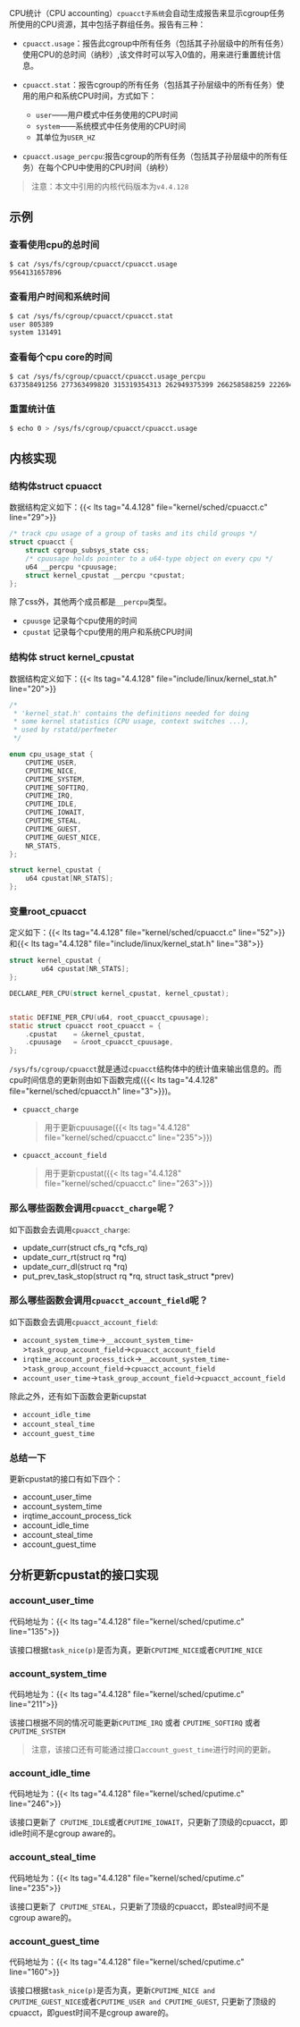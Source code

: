 CPU统计（CPU accounting）`cpuacct子系统`会自动生成报告来显示cgroup任务所使用的CPU资源，其中包括子群组任务。报告有三种：

* `cpuacct.usage`：报告此cgroup中所有任务（包括其子孙层级中的所有任务）使用CPU的总时间（纳秒）,该文件时可以写入0值的，用来进行重置统计信息。
* `cpuacct.stat`：报告cgroup的所有任务（包括其子孙层级中的所有任务）使用的用户和系统CPU时间，方式如下：
  * `user`——用户模式中任务使用的CPU时间
  * `system`——系统模式中任务使用的CPU时间
  * 其单位为`USER_HZ`

* `cpuacct.usage_percpu`:报告cgroup的所有任务（包括其子孙层级中的所有任务）在每个CPU中使用的CPU时间（纳秒）

>  注意：本文中引用的内核代码版本为`v4.4.128`

<!--more-->

## 示例

### 查看使用cpu的总时间

```Bash
$ cat /sys/fs/cgroup/cpuacct/cpuacct.usage
9564131657896
```
### 查看用户时间和系统时间

```bash
$ cat /sys/fs/cgroup/cpuacct/cpuacct.stat 
user 805389
system 131491
```
### 查看每个cpu core的时间

```bash
$ cat /sys/fs/cgroup/cpuacct/cpuacct.usage_percpu 
637358491256 277363499820 315319354313 262949375399 266258588259 222694029292 243511265151 271766486802 296183439108 187266048691 350328567867 202707870444 219737114177 204076133037 208793307513 170673884207 167408270598 170118215735 143558044613 258292673744 273473635687 1910497659425 229618074925 99164716015 42271944626 45446517389 34458890249 45563767142 25218323972 20379223760 20791799486 1315535916629 153794699753 77972099731 38310521396 32196073743 40292640344 59351377303 29113752724 29925834137
```
### 重置统计值

```bash
$ echo 0 > /sys/fs/cgroup/cpuacct/cpuacct.usage
```


## 内核实现

### 结构体struct cpuacct

数据结构定义如下：{{< lts tag="4.4.128" file="kernel/sched/cpuacct.c" line="29">}}

```C
/* track cpu usage of a group of tasks and its child groups */
struct cpuacct {
	struct cgroup_subsys_state css;
	/* cpuusage holds pointer to a u64-type object on every cpu */
	u64 __percpu *cpuusage;
	struct kernel_cpustat __percpu *cpustat;
};
```

除了css外，其他两个成员都是`__percpu`类型。

* `cpuusge` 记录每个cpu使用的时间
* `cpustat` 记录每个cpu使用的用户和系统CPU时间

### 结构体 struct kernel_cpustat


数据结构定义如下：{{< lts tag="4.4.128" file="include/linux/kernel_stat.h" line="20">}}


```C
/*
 * 'kernel_stat.h' contains the definitions needed for doing
 * some kernel statistics (CPU usage, context switches ...),
 * used by rstatd/perfmeter
 */

enum cpu_usage_stat {
	CPUTIME_USER,
	CPUTIME_NICE,
	CPUTIME_SYSTEM,
	CPUTIME_SOFTIRQ,
	CPUTIME_IRQ,
	CPUTIME_IDLE,
	CPUTIME_IOWAIT,
	CPUTIME_STEAL,
	CPUTIME_GUEST,
	CPUTIME_GUEST_NICE,
	NR_STATS,
};

struct kernel_cpustat {
	u64 cpustat[NR_STATS];
};
```

### 变量root_cpuacct

定义如下：{{< lts tag="4.4.128" file="kernel/sched/cpuacct.c" line="52">}} 和{{< lts tag="4.4.128" file="include/linux/kernel_stat.h" line="38">}}

```C
struct kernel_cpustat {                                                                                                           
        u64 cpustat[NR_STATS];
};

DECLARE_PER_CPU(struct kernel_cpustat, kernel_cpustat);


static DEFINE_PER_CPU(u64, root_cpuacct_cpuusage);
static struct cpuacct root_cpuacct = {
	.cpustat	= &kernel_cpustat,
	.cpuusage	= &root_cpuacct_cpuusage,
};
```


`/sys/fs/cgroup/cpuacct`就是通过`cpuacct`结构体中的统计值来输出信息的。而cpu时间信息的更新则由如下函数完成({{< lts tag="4.4.128" file="kernel/sched/cpuacct.h" line="3">}})。

* `cpuacct_charge`

  > 用于更新cpuusage({{< lts tag="4.4.128" file="kernel/sched/cpuacct.c" line="235">}})

* `cpuacct_account_field`

  > 用于更新cpustat({{< lts tag="4.4.128" file="kernel/sched/cpuacct.c" line="263">}})


### 那么哪些函数会调用`cpuacct_charge`呢？

如下函数会去调用`cpuacct_charge`:

* update_curr(struct cfs_rq *cfs_rq)
* update_curr_rt(struct rq *rq)
* update_curr_dl(struct rq *rq)
* put_prev_task_stop(struct rq *rq, struct task_struct *prev)

### 那么哪些函数会调用`cpuacct_account_field`呢？

如下函数会去调用`cpuacct_account_field`:

* `account_system_time`->`__account_system_time`->`task_group_account_field`->`cpuacct_account_field`
* `irqtime_account_process_tick`->`__account_system_time`->`task_group_account_field`->`cpuacct_account_field`
* `account_user_time`->`task_group_account_field`->`cpuacct_account_field`

除此之外，还有如下函数会更新cupstat

* `account_idle_time`
* `account_steal_time`
* `account_guest_time`

### 总结一下

更新cpustat的接口有如下四个：

* account_user_time
* account_system_time
* irqtime_account_process_tick
* account_idle_time
* account_steal_time
* account_guest_time

## 分析更新cpustat的接口实现

### account_user_time

代码地址为：{{< lts tag="4.4.128" file="kernel/sched/cputime.c" line="135">}}

该接口根据`task_nice(p)`是否为真，更新`CPUTIME_NICE`或者`CPUTIME_NICE`

### account_system_time

代码地址为：{{< lts tag="4.4.128" file="kernel/sched/cputime.c" line="211">}}

该接口根据不同的情况可能更新`CPUTIME_IRQ` 或者 `CPUTIME_SOFTIRQ` 或者 `CPUTIME_SYSTEM`

> 注意，该接口还有可能通过接口`account_guest_time`进行时间的更新。

### account_idle_time

代码地址为：{{< lts tag="4.4.128" file="kernel/sched/cputime.c" line="246">}}

该接口更新了` CPUTIME_IDLE`或者`CPUTIME_IOWAIT`，只更新了顶级的cpuacct，即idle时间不是cgroup aware的。

### account_steal_time

代码地址为：{{< lts tag="4.4.128" file="kernel/sched/cputime.c" line="235">}}

该接口更新了` CPUTIME_STEAL`，只更新了顶级的cpuacct，即steal时间不是cgroup aware的。

### account_guest_time

代码地址为：{{< lts tag="4.4.128" file="kernel/sched/cputime.c" line="160">}}

该接口根据`task_nice(p)`是否为真，更新`CPUTIME_NICE and CPUTIME_GUEST_NICE`或者`CPUTIME_USER and CPUTIME_GUEST`, 只更新了顶级的cpuacct，即guest时间不是cgroup aware的。

